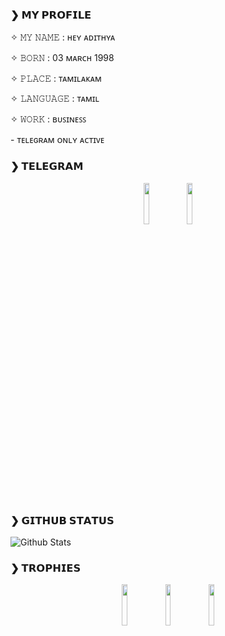 ### ❯ 𝗠𝗬 𝗣𝗥𝗢𝗙𝗜𝗟𝗘
  <p align="left">✧ 𝙼𝚈 𝙽𝙰𝙼𝙴 : ʜᴇʏ ᴀᴅɪᴛʜʏᴀ 
  <p align="left">✧ 𝙱𝙾𝚁𝙽 : 03 ᴍᴀʀᴄʜ 1998
  <p align="left">✧ 𝙿𝙻𝙰𝙲𝙴 : ᴛᴀᴍɪʟᴀᴋᴀᴍ
  <p align="left">✧ 𝙻𝙰𝙽𝙶𝚄𝙰𝙶𝙴 : ᴛᴀᴍɪʟ  
  <p align="left">✧ 𝚆𝙾𝚁𝙺 : ʙᴜꜱɪɴᴇꜱꜱ
  <p align="left">- ᴛᴇʟᴇɢʀᴀᴍ ᴏɴʟʏ ᴀᴄᴛɪᴠᴇ

### ❯ 𝗧𝗘𝗟𝗘𝗚𝗥𝗔𝗠

<p align="center">
<a href="https://t.me/BharatTorrentPro"><img width="13%" src="https://telegra.ph/file/2827f21997a785e28749f.png" /></a>
<a href="https://t.me/VijayAdithyaa"><img width="13%" src="https://telegra.ph/file/e26afa95706396d805668.png" /></a>
</p>


### ❯ 𝗚𝗜𝗧𝗛𝗨𝗕 𝗦𝗧𝗔𝗧𝗨𝗦
  

![Github Stats](https://github-stats-alpha.vercel.app/api/?username=HeyAdithya&tc=333&ic=333)


### ❯ 𝗧𝗥𝗢𝗣𝗛𝗜𝗘𝗦
  

<p align="center">
<img width="13%" src="https://telegra.ph/file/b490b39f93ec158ddf21f.png" />
<img width="13%" src="https://telegra.ph/file/abafe2bd3d3bbe1e8f740.png" />
<img width="13%" src="https://telegra.ph/file/3500fea12b6f0d2eafb45.png" />
</p>
